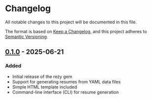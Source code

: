 # Changelog

All notable changes to this project will be documented in this file.

The format is based on [Keep a Changelog](https://keepachangelog.com/en/1.0.0/),
and this project adheres to [Semantic Versioning](https://semver.org/spec/v2.0.0.html).

## [0.1.0] - 2025-06-21
### Added
- Initial release of the rezy gem
- Support for generating resumes from YAML data files
- Simple HTML template included
- Command-line interface (CLI) for resume generation

[0.1.0]: https://github.com/collindonnell/rezy/releases/tag/v0.1.0
